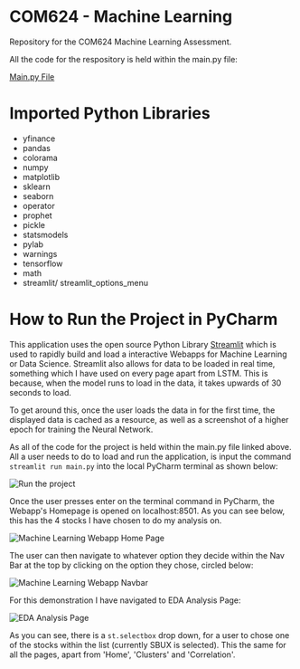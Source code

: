 # COM624 - Machine Learning
Repository for the COM624 Machine Learning Assessment.

All the code for the respository is held within the main.py file:

[Main.py File](https://github.com/kyleroberts27/Machine-Learning/blob/master/main.py)

# Imported Python Libraries
- yfinance
- pandas
- colorama
- numpy
- matplotlib
- sklearn
- seaborn
- operator
- prophet
- pickle
- statsmodels
- pylab
- warnings
- tensorflow
- math
- streamlit/ streamlit_options_menu


# How to Run the Project in PyCharm
This application uses the open source Python Library [Streamlit](https://streamlit.io/) which is used to rapidly build and load a interactive Webapps for Machine Learning or Data Science. Streamlit also allows for data to be loaded in real time, something which I have used on every page apart from LSTM. This is because, when the model runs to load in the data, it takes upwards of 30 seconds to load. 

To get around this, once the user loads the data in for the first time, the displayed data is cached as a resource, as well as a screenshot of a higher epoch for training the Neural Network.

As all of the code for the project is held within the main.py file linked above. All a user needs to do to load and run the application, is input the command `streamlit run main.py` into the local PyCharm terminal as shown below:

![Run the project](https://github.com/kyleroberts27/Machine-Learning/assets/115091926/e6d8db3c-6fd3-429c-9048-3e257959fba5)

Once the user presses enter on the terminal command in PyCharm, the Webapp's Homepage is opened on localhost:8501. As you can see below, this has the 4 stocks I have chosen to do my analysis on.

![Machine Learning Webapp Home Page](https://github.com/kyleroberts27/Machine-Learning/assets/115091926/5e4a2e89-f080-4b8a-9a7b-ff230e7b652b)

The user can then navigate to whatever option they decide within the Nav Bar at the top by clicking on the option they chose, circled below: 

![Machine Learning Webapp Navbar](https://github.com/kyleroberts27/Machine-Learning/assets/115091926/c0d3f37f-5a79-4cc6-b433-ff483005d6dc)

For this demonstration I have navigated to EDA Analysis Page:

![EDA Analysis Page](https://github.com/kyleroberts27/Machine-Learning/assets/115091926/47493c57-87c5-4e42-b06d-a05223390b08)

As you can see, there is a `st.selectbox` drop down, for a user to chose one of the stocks within the list (currently SBUX is selected). This the same for all the pages, apart from 'Home', 'Clusters' and 'Correlation'.


